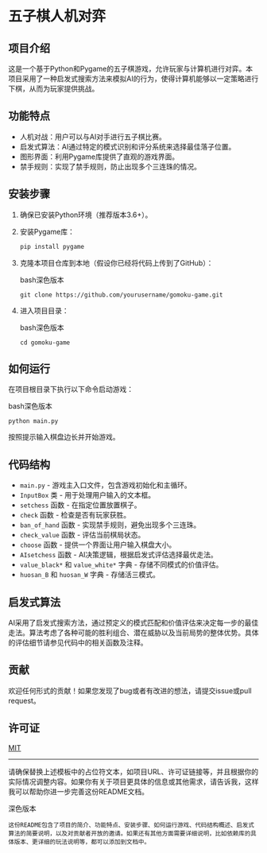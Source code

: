 # 五子棋人机对弈

## 项目介绍
这是一个基于Python和Pygame的五子棋游戏，允许玩家与计算机进行对弈。本项目采用了一种启发式搜索方法来模拟AI的行为，使得计算机能够以一定策略进行下棋，从而为玩家提供挑战。

## 功能特点
- 人机对战：用户可以与AI对手进行五子棋比赛。
- 启发式算法：AI通过特定的模式识别和评分系统来选择最佳落子位置。
- 图形界面：利用Pygame库提供了直观的游戏界面。
- 禁手规则：实现了禁手规则，防止出现多个三连珠的情况。

## 安装步骤
1. 确保已安装Python环境（推荐版本3.6+）。
2. 安装Pygame库：
   ```bash
   pip install pygame

1. 克隆本项目仓库到本地（假设你已经将代码上传到了GitHub）：

   bash深色版本

   ```
   git clone https://github.com/yourusername/gomoku-game.git
   ```

2. 进入项目目录：

   bash深色版本

   ```
   cd gomoku-game
   ```

## 如何运行

在项目根目录下执行以下命令启动游戏：

bash深色版本

```
python main.py
```

按照提示输入棋盘边长并开始游戏。

## 代码结构

- `main.py` - 游戏主入口文件，包含游戏初始化和主循环。
- `InputBox` 类 - 用于处理用户输入的文本框。
- `setchess` 函数 - 在指定位置放置棋子。
- `check` 函数 - 检查是否有玩家获胜。
- `ban_of_hand` 函数 - 实现禁手规则，避免出现多个三连珠。
- `check_value` 函数 - 评估当前棋局状态。
- `choose` 函数 - 提供一个界面让用户输入棋盘大小。
- `AIsetchess` 函数 - AI决策逻辑，根据启发式评估选择最优走法。
- `value_black*` 和 `value_white*` 字典 - 存储不同模式的价值评估。
- `huosan_B` 和 `huosan_W` 字典 - 存储活三模式。

## 启发式算法

AI采用了启发式搜索方法，通过预定义的模式匹配和价值评估来决定每一步的最佳走法。算法考虑了各种可能的胜利组合、潜在威胁以及当前局势的整体优势。具体的评估细节请参见代码中的相关函数及注释。

## 贡献

欢迎任何形式的贡献！如果您发现了bug或者有改进的想法，请提交issue或pull request。

## 许可证

[MIT](https://tongyi.aliyun.com/qianwen/LICENSE)

------

请确保替换上述模板中的占位符文本，如项目URL、许可证链接等，并且根据你的实际情况调整内容。如果你有关于项目更具体的信息或其他需求，请告诉我，这样我可以帮助你进一步完善这份README文档。

深色版本

```
这份README包含了项目的简介、功能特点、安装步骤、如何运行游戏、代码结构概述、启发式算法的简要说明，以及对贡献者开放的邀请。如果还有其他方面需要详细说明，比如依赖库的具体版本、更详细的玩法说明等，都可以添加到文档中。
```